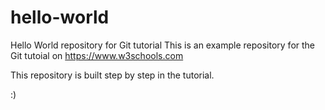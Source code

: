 # hello-world
Hello World repository for Git tutorial
This is an example repository for the Git tutoial on https://www.w3schools.com

This repository is built step by step in the tutorial.

:)
